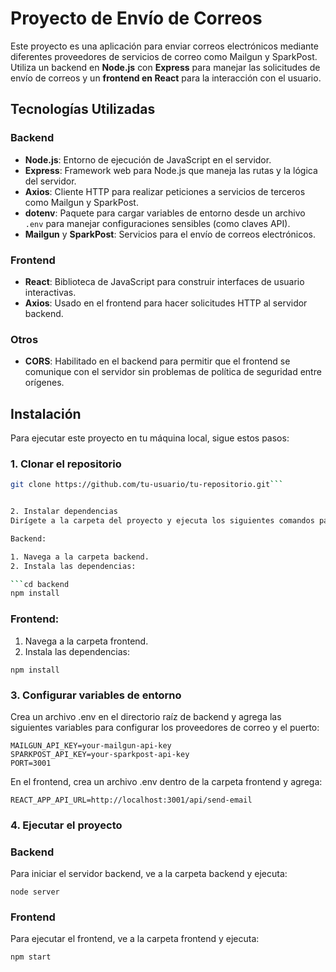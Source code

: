 # Proyecto de Envío de Correos

Este proyecto es una aplicación para enviar correos electrónicos mediante diferentes proveedores de servicios de correo como Mailgun y SparkPost. Utiliza un backend en **Node.js** con **Express** para manejar las solicitudes de envío de correos y un **frontend en React** para la interacción con el usuario.

## Tecnologías Utilizadas

### Backend
- **Node.js**: Entorno de ejecución de JavaScript en el servidor.
- **Express**: Framework web para Node.js que maneja las rutas y la lógica del servidor.
- **Axios**: Cliente HTTP para realizar peticiones a servicios de terceros como Mailgun y SparkPost.
- **dotenv**: Paquete para cargar variables de entorno desde un archivo `.env` para manejar configuraciones sensibles (como claves API).
- **Mailgun** y **SparkPost**: Servicios para el envío de correos electrónicos.

### Frontend
- **React**: Biblioteca de JavaScript para construir interfaces de usuario interactivas.
- **Axios**: Usado en el frontend para hacer solicitudes HTTP al servidor backend.

### Otros
- **CORS**: Habilitado en el backend para permitir que el frontend se comunique con el servidor sin problemas de política de seguridad entre orígenes.

## Instalación

Para ejecutar este proyecto en tu máquina local, sigue estos pasos:

### 1. Clonar el repositorio
```bash
git clone https://github.com/tu-usuario/tu-repositorio.git```


2. Instalar dependencias
Dirígete a la carpeta del proyecto y ejecuta los siguientes comandos para instalar las dependencias tanto para el backend como para el frontend.

Backend:

1. Navega a la carpeta backend.
2. Instala las dependencias:

```cd backend
npm install
```

### Frontend:

1. Navega a la carpeta frontend.
2. Instala las dependencias:

```cd frontend
npm install
```


### 3. Configurar variables de entorno
Crea un archivo .env en el directorio raíz de backend y agrega las siguientes variables para configurar los proveedores de correo y el puerto:

```MAILGUN_DOMAIN=your-mailgun-domain
MAILGUN_API_KEY=your-mailgun-api-key
SPARKPOST_API_KEY=your-sparkpost-api-key
PORT=3001
```

En el frontend, crea un archivo .env dentro de la carpeta frontend y agrega:

```REACT_APP_API_URL=http://localhost:3001/api/send-email```


### 4. Ejecutar el proyecto

### Backend

Para iniciar el servidor backend, ve a la carpeta backend y ejecuta:

```node server```

### Frontend

Para ejecutar el frontend, ve a la carpeta frontend y ejecuta:

```npm start```
